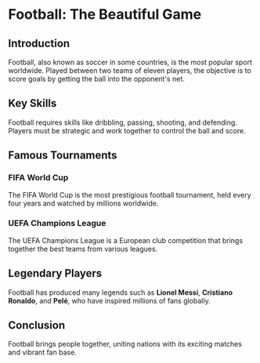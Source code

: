 # Football: The Beautiful Game

## Introduction
Football, also known as soccer in some countries, is the most popular sport worldwide. Played between two teams of eleven players, the objective is to score goals by getting the ball into the opponent's net.

## Key Skills
Football requires skills like dribbling, passing, shooting, and defending. Players must be strategic and work together to control the ball and score.

## Famous Tournaments
### FIFA World Cup
The FIFA World Cup is the most prestigious football tournament, held every four years and watched by millions worldwide.

### UEFA Champions League
The UEFA Champions League is a European club competition that brings together the best teams from various leagues.

## Legendary Players
Football has produced many legends such as **Lionel Messi**, **Cristiano Ronaldo**, and **Pelé**, who have inspired millions of fans globally.

## Conclusion
Football brings people together, uniting nations with its exciting matches and vibrant fan base.

